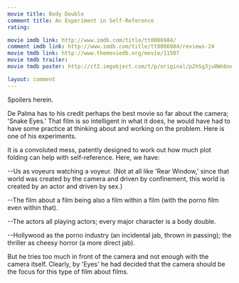 ```yaml
---
movie title: Body Double
comment title: An Experiment in Self-Reference
rating: 

movie imdb link: http://www.imdb.com/title/tt0086984/
comment imdb link: http://www.imdb.com/title/tt0086984/reviews-24
movie tmdb link: http://www.themoviedb.org/movie/11507
movie tmdb trailer: 
movie tmdb poster: http://cf2.imgobject.com/t/p/original/p2hSg3ju0WnbneyJeAu9nC7V4J4.jpg

layout: comment
---
```


Spoilers herein.

De Palma has to his credit perhaps the best movie so far about the camera; 'Snake Eyes.' That film is so intelligent in what it does, he would have had to have some practice at thinking about and working on the problem. Here is one of his experiments.

It is a convoluted mess, patently designed to work out how much plot folding can help with self-reference. Here, we have:

--Us as voyeurs watching a voyeur. (Not at all like 'Rear Window,' since that world was created by the camera and driven by confinement, this world is created by an actor and driven by sex.)

--The film about a film being also a film within a film (with the porno film even within that).

--The actors all playing actors; every major character is a body double.

--Hollywood as the porno industry (an incidental jab, thrown in passing); the thriller as cheesy horror (a more direct jab).

But he tries too much in front of the camera and not enough with the camera itself. Clearly, by 'Eyes' he had decided that the camera should be the focus for this type of film about films.